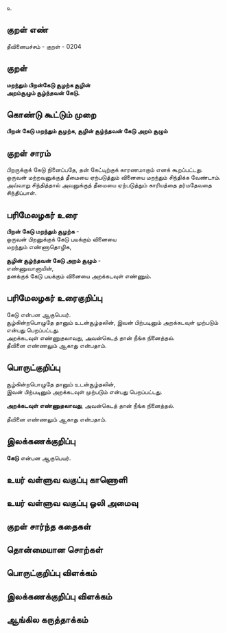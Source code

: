 உ

## குறள் எண் 

தீவினையச்சம் - குறள் - 0204  

## குறள் 

**மறந்தும் பிறன்கேடு சூழற்க சூழின்  
அறம்சூழும் சூழ்ந்தவன் கேடு.**

## கொண்டு கூட்டும் முறை

**பிறன் கேடு மறந்தும் சூழற்க, சூழின் சூழ்ந்தவன் கேடு அறம் சூழும்**

## குறள் சாரம் 

பிறருக்குக் கேடு நினைப்பதே, தன் கேட்டிற்குக் காரணமாகும் எனக் கூறப்பட்டது.    
ஒருவன் மற்றவனுக்குத் தீமையை ஏற்படுத்தும் வினையை மறந்தும் சிந்திக்க வேண்டாம். அவ்வாறு சிந்தித்தால் அவனுக்குத் தீமையை ஏற்படுத்தும் காரியத்தை தர்மதேவதை சிந்திப்பாள்.

## பரிமேலழகர் உரை

**பிறன் கேடு மறந்தும் சூழற்க** -  
ஒருவன் பிறனுக்குக் கேடு பயக்கும் வினையை  
மறந்தும் எண்ணாதொழிக,  

**சூழின் சூழ்ந்தவன் கேடு அறம் சூழும்** -  
எண்ணுவானாயின்,  
தனக்குக் கேடு பயக்கும் வினையை அறக்கடவுள் எண்ணும்.   

## பரிமேலழகர் உரைகுறிப்பு   

கேடு என்பன ஆகுபெயர்.  
சூழ்கின்றபொழுதே தானும் உடன்சூழ்தலின், இவன் பிற்படினும் அறக்கடவுள் முற்படும் என்பது பெறப்பட்டது.  
அறக்கடவுள் எண்ணுதலாவது, அவன்கெடத் தான் நீங்க நினைத்தல்.  
தீவினை எண்ணலும் ஆகாது என்பதாம்.  

## பொருட்குறிப்பு 

சூழ்கின்றபொழுதே தானும் உடன்சூழ்தலின்,  
இவன் பிற்படினும் அறக்கடவுள் முற்படும் என்பது பெறப்பட்டது.  

**அறக்கடவுள் எண்ணுதலாவது**, அவன்கெடத் தான் நீங்க நினைத்தல்.  

தீவினை எண்ணலும் ஆகாது என்பதாம்.  

## இலக்கணக்குறிப்பு  

**கேடு** என்பன ஆகுபெயர்.  

## உயர் வள்ளுவ வகுப்பு காணொளி


## உயர் வள்ளுவ வகுப்பு ஒலி அமைவு 

 
## குறள் சார்ந்த கதைகள் 


## தொன்மையான சொற்கள்


## பொருட்குறிப்பு விளக்கம்


## இலக்கணக்குறிப்பு விளக்கம்


## ஆங்கில கருத்தாக்கம் 


